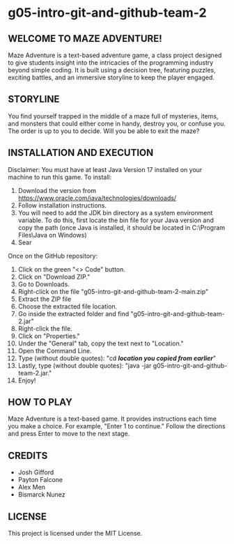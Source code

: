 # g05-intro-git-and-github-team-2

## WELCOME TO MAZE ADVENTURE!

Maze Adventure is a text-based adventure game, a class project designed to give students insight into the intricacies of the programming industry beyond simple coding. It is built using a decision tree, featuring puzzles, exciting battles, and an immersive storyline to keep the player engaged.

## STORYLINE

You find yourself trapped in the middle of a maze full of mysteries, items, and monsters that could either come in handy, destroy you, or confuse you. The order is up to you to decide. Will you be able to exit the maze?

## INSTALLATION AND EXECUTION

Disclaimer: You must have at least Java Version 17 installed on your machine to run this game. To install:

1. Download the version from https://www.oracle.com/java/technologies/downloads/
2. Follow installation instructions.
3. You will need to add the JDK bin directory as a system environment variable. To do this, first locate the bin file for your Java version and copy the path (once Java is installed, it should be located in C:\Program Files\Java on Windows)
4. Sear 

Once on the GitHub repository:
1. Click on the green "<> Code" button.
2. Click on "Download ZIP."
3. Go to Downloads.
4. Right-click on the file "g05-intro-git-and-github-team-2-main.zip"
5. Extract the ZIP file
6. Choose the extracted file location.
7. Go inside the extracted folder and find "g05-intro-git-and-github-team-2.jar"
8. Right-click the file.
9. Click on "Properties."
10. Under the "General" tab, copy the text next to "Location."
11. Open the Command Line.
12. Type (without double quotes): "cd ***location you copied from earlier***" 
13. Lastly, type (without double quotes): "java -jar g05-intro-git-and-github-team-2.jar."
14. Enjoy!

## HOW TO PLAY

Maze Adventure is a text-based game. It provides instructions each time you make a choice. For example, "Enter 1 to continue." Follow the directions and press Enter to move to the next stage.

## CREDITS

- Josh Gifford
- Payton Falcone
- Alex Men
- Bismarck Nunez

## LICENSE

This project is licensed under the MIT License.
